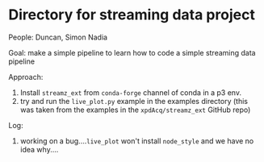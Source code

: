 # Directory for streaming data project

People: Duncan, Simon Nadia

Goal: make a simple pipeline to learn how to code a simple streaming data pipeline

Approach: 
 1. Install ``streamz_ext`` from ``conda-forge`` channel of conda in a p3 env.
 1. try and run the ``live_plot.py`` example in the examples directory (this 
 was taken from the examples in the ``xpdAcq/streamz_ext`` GitHub repo)
 
 Log:
 1. working on a bug....``live_plot`` won't install ``node_style`` and we have no
 idea why....

